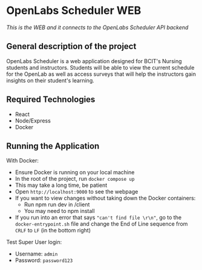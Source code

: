 # OpenLabs Scheduler WEB
_This is the WEB and it connects to the OpenLabs Scheduler API backend_

## General description of the project
OpenLabs Scheduler is a web application designed for BCIT's Nursing students and instructors. Students will be able to view the current schedule for the OpenLab as well as access surveys that will help the instructors gain insights on their student's learning.

## Required Technologies
- React
- Node/Express
- Docker

## Running the Application

With Docker:

- Ensure Docker is running on your local machine
- In the root of the project, run `docker compose up`
- This may take a long time, be patient
- Open `http://localhost:9000` to see the webpage
- If you want to view changes without taking down the Docker containers:    
  - Run npm run dev in /client
  - You may need to npm install
- If you run into an error that says `"can't find file \r\n"`, go to the `docker-entrypoint.sh` file and change the End of Line sequence from `CRLF` to `LF` (in the bottom right)

Test Super User login:
- Username: `admin`
- Password: `password123`